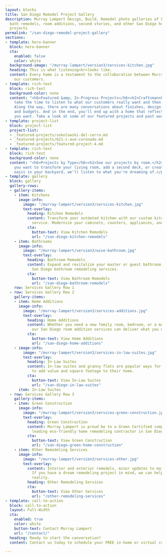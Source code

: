 ```yaml
---
layout: blocks
title: San Diego Remodel Project Gallery
description: Murray Lampert Design, Build, Remodel photo galleries of kitchen and
  bath remodels, room additions, second stories, and other San Diego home remodel
  projects
permalink: "/san-diego-remodel-project-gallery"
sections:
- template: hero-banner
  block: hero-banner
  cta:
    enabled: false
    color: white
  background-image: "/murray-lampert/version3/services-kitchen.jpg"
  heading: This is what listening<br>looks like.
  content: Every home is a testament to the collaboration between Murray Lampert and
    our customers.
- template: rich-text
  block: rich-text
  background-color: none
  content: "<h6>Featured &amp; In-Progress Projects</h6><h2>Craftsmanship Meets Conversation.</h2><p>We
    take the time to listen to what our customers really want and then we deliver.
    Along the way, there are many conversations about finishes, design, deadlines,
    and budgets. And in the end, you'll end up with a home that reflects exactly what
    you want. Take a look at some of our featured projects and past work.</p>"
- template: project-list
  block: project-list
  project-list:
  - _featured-projects/sokolowski-del-cerro.md
  - _featured-projects/621-i-ave-coronado.md
  - _featured-projects/featured-project-4.md
- template: rich-text
  block: rich-text
  background-color: none
  content: "<h6>Projects by Type</h6><h2>See our projects by room.</h2><p>Whether
    you want to transform your living room, add a second deck, or create a wonderful
    oasis in your backyard, we'll listen to what you're dreaming of.</p>"
- template: gallery
  block: gallery
  gallery-rows:
  - gallery-items:
    - item: Kitchens
      image-info:
        image: "/murray-lampert/version3/services-kitchen.jpg"
        text-overlay:
          heading: Kitchen Remodels
          content: Transform your outdated kitchen with our custom kitchen remodeling
            service. Modernize your cabinets, counters, appliances, and more.
          cta:
            button-text: View Kitchen Remodels
            url: "/san-diego-kitchen-remodels"
    - item: Bathrooms
      image-info:
        image: "/murray-lampert/version3/wise-bathroom.jpg"
        text-overlay:
          heading: Bathroom Remodels
          content: Expand and revitalize your master or guest bathroom with our custom
            San Diego bathroom remodeling services.
          cta:
            button-text: View Bathroom Remodels
            url: "/san-diego-bathroom-remodels"
    row: Services Gallery Row 1
  - row: Services Gallery Row 2
    gallery-items:
    - item: Home Additions
      image-info:
        image: "/murray-lampert/version3/services-additions.jpg"
        text-overlay:
          heading: Home Additions
          content: Whether you need a new family room, bedroom, or a master suite,
            our San Diego room addition services can deliver what you need.
          cta:
            button-text: View Home Additions
            url: "/san-diego-home-additions"
    - image-info:
        image: "/murray-lampert/version3/services-in-law-suites.jpg"
        text-overlay:
          heading: In-Law Suites
          content: In-law suites and granny flats are popular ways for San Diegans
            to add value and square footage to their home.
          cta:
            button-text: View In-Law Suites
            url: "/san-diego-in-law-suites"
      item: In-Law Suites
  - row: Services Gallery Row 3
    gallery-items:
    - item: Green Construction
      image-info:
        image: "/murray-lampert/version3/services-green-construction.jpg"
        text-overlay:
          heading: Green Construction
          content: Murray Lampert is proud be to a Green Certified company, and a
            leading eco-friendly home remodeling contractor in San Diego.
          cta:
            button-text: View Green Construction
            url: "/san-diego-green-home-construction"
    - item: Other Remodeling Services
      image-info:
        image: "/murray-lampert/version3/services-other.jpg"
        text-overlay:
          content: Interior and exterior remodels, minor updates to major renovations.
            If you have a dream remodeling project in mind, we can help make it a
            reality.
          heading: Other Remodeling Services
          cta:
            button-text: View Other Services
            url: "/other-remodeling-services"
- template: call-to-action
  block: call-to-action
  layout: Full-Width
  cta:
    enabled: true
    color: white
    button-text: Contact Murray Lampert
    url: "/contact/"
  heading: Ready to start the conversation?
  content: Contact us today to schedule your FREE in-home or virtual consultation.

---
```

